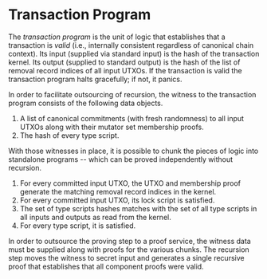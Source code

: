 # Transaction Program

The *transaction program* is the unit of logic that establishes that a transaction is *valid* (i.e., internally consistent regardless of canonical chain context). Its input (supplied via standard input) is the hash of the transaction kernel. Its output (supplied to standard output) is the hash of the list of removal record indices of all input UTXOs. If the transaction is valid the transaction program halts gracefully; if not, it panics.

In order to facilitate outsourcing of recursion, the witness to the transaction program consists of the following data objects.

 1. A list of canonical commitments (with fresh randomness) to all input UTXOs along with their mutator set membership proofs.
 2. The hash of every type script.

With those witnesses in place, it is possible to chunk the pieces of logic into standalone programs -- which can be proved independently without recursion.

 1. For every committed input UTXO, the UTXO and membership proof generate the matching removal record indices in the kernel.
 2. For every committed input UTXO, its lock script is satisfied.
 3. The set of type scripts hashes matches with the set of all type scripts in all inputs and outputs as read from the kernel.
 4. For every type script, it is satisfied.

In order to outsource the proving step to a proof service, the witness data must be supplied along with proofs for the various chunks. The recursion step moves the witness to secret input and generates a single recursive proof that establishes that all component proofs were valid.
